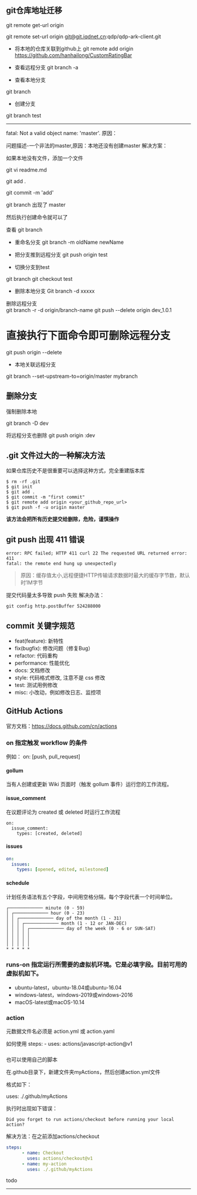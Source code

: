 
## git仓库地址迁移

git remote get-url origin

git remote set-url origin git@git.iqdnet.cn:qdp/qdp-ark-client.git



- 将本地的仓库关联到github上
git remote add origin https://github.com/hanhailong/CustomRatingBar

- 查看远程分支
git branch -a  

- 查看本地分支

git branch  	

- 创建分支

git branch test  

------------
fatal: Not a valid object name: 'master'.
原因：

 问题描述-一个非法的master,原因：本地还没有创建master
解决方案：

  如果本地没有文件，添加一个文件

git vi readme.md

git add .

git commit -m 'add'

git branch 出现了 master

然后执行创建命令就可以了




查看  git branch

- 重命名分支
git branch -m oldName newName

- 把分支推到远程分支 
git push origin test 

- 切换分支到test

git branch
git checkout test

- 删除本地分支   Git branch -d xxxxx

删除远程分支  
git branch -r -d origin/branch-name 
git push --delete origin dev_1.0.1

# 直接执行下面命令即可删除远程分支

git push origin --delete <branchName>

- 本地关联远程分支

 git branch --set-upstream-to=origin/master mybranch

## 删除分支

强制删除本地

git branch -D dev

将远程分支也删除
git push origin :dev


##  .git 文件过大的一种解决方法

如果仓库历史不是很重要可以选择这种方式，完全重建版本库

```
$ rm -rf .git
$ git init
$ git add .
$ git commit -m "first commit"
$ git remote add origin <your_github_repo_url>
$ git push -f -u origin master
```

**该方法会把所有历史提交给删除，危险，谨慎操作**


## git push 出现 411 错误

```
error: RPC failed; HTTP 411 curl 22 The requested URL returned error: 411
fatal: the remote end hung up unexpectedly
```

> 原因：缓存值太小,远程便捷HTTP传输请求数据时最大的缓存字节数，默认时1M字节

提交代码量太多导致 push 失败   解决办法：

```
git config http.postBuffer 524288000
```


## commit 关键字规范

+ feat(feature): 新特性
+ fix(bugfix): 修改问题（修复Bug）
+ refactor: 代码重构
+ performance: 性能优化
+ docs: 文档修改
+ style: 代码格式修改, 注意不是 css 修改
+ test: 测试用例修改
+ misc: 小改动，例如修改日志、监控项





## GitHub Actions 

官方文档：https://docs.github.com/cn/actions




### on 指定触发 workflow 的条件

例如：
on: [push, pull_request]

#### gollum

当有人创建或更新 Wiki 页面时（触发 gollum 事件）运行您的工作流程。

#### issue_comment

在议题评论为 created 或 deleted 时运行工作流程

```YML
on:
  issue_comment:
    types: [created, deleted]
```

#### issues

```yml
on:
  issues:
    types: [opened, edited, milestoned]
```


#### schedule

计划任务语法有五个字段，中间用空格分隔，每个字段代表一个时间单位。

```
┌───────────── minute (0 - 59)
│ ┌───────────── hour (0 - 23)
│ │ ┌───────────── day of the month (1 - 31)
│ │ │ ┌───────────── month (1 - 12 or JAN-DEC)
│ │ │ │ ┌───────────── day of the week (0 - 6 or SUN-SAT)
│ │ │ │ │                                   
│ │ │ │ │
│ │ │ │ │
* * * * *
```
 

### runs-on  指定运行所需要的虚拟机环境。它是必填字段。目前可用的虚拟机如下。

+ ubuntu-latest，ubuntu-18.04或ubuntu-16.04
+ windows-latest，windows-2019或windows-2016
+ macOS-latest或macOS-10.14


### action

元数据文件名必须是 action.yml 或 action.yaml


如何使用
steps:
    - uses: actions/javascript-action@v1


###

也可以使用自己的脚本

在.github目录下，新建文件夹myActions，然后创建action.yml文件

格式如下：

uses: ./.github/myActions

执行时出现如下错误：
```
Did you forget to run actions/checkout before running your local action?
```
解决方法：在之前添加actions/checkout
```yml
steps:
      - name: Checkout
        uses: actions/checkout@v1
      - name: my-action
        uses: ./.github/myActions
```



todo




---